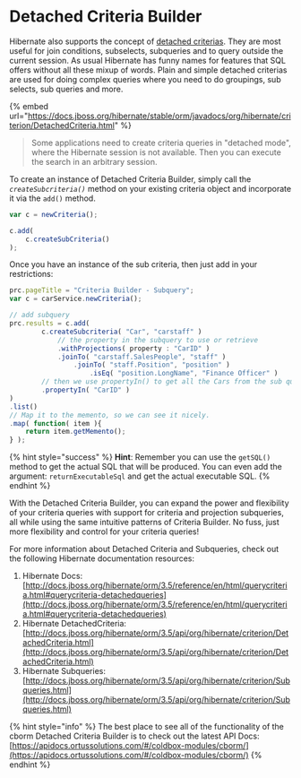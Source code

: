 # Detached Criteria Builder

Hibernate also supports the concept of [detached criterias](https://docs.jboss.org/hibernate/orm/5.4/userguide/html\_single/Hibernate\_User\_Guide.html#pc-detach).  They are most useful for join conditions, subselects, subqueries and to query outside the current session.  As usual Hibernate has funny names for features that SQL offers without all these mixup of words.  Plain and simple detached criterias are used for doing complex queries where you need to do groupings, sub selects, sub queries and more.

{% embed url="https://docs.jboss.org/hibernate/stable/orm/javadocs/org/hibernate/criterion/DetachedCriteria.html" %}

> Some applications need to create criteria queries in "detached mode", where the Hibernate session is not available. Then you can execute the search in an arbitrary session.

To create an instance of Detached Criteria Builder, simply call the _`createSubcriteria()`_ method on your existing criteria object and incorporate it via the `add()` method.

```javascript
var c = newCriteria();

c.add(
    c.createSubCriteria()
);
```

Once you have an instance of the sub criteria, then just add in your restrictions:

```javascript
prc.pageTitle = "Criteria Builder - Subquery";
var c = carService.newCriteria();

// add subquery
prc.results = c.add(
		c.createSubcriteria( "Car", "carstaff" )
			// the property in the subquery to use or retrieve
			.withProjections( property : "CarID" )
			.joinTo( "carstaff.SalesPeople", "staff" )
				.joinTo( "staff.Position", "position" )
					.isEq( "position.LongName", "Finance Officer" )
		// then we use propertyIn() to get all the Cars from the sub query
		.propertyIn( "CarID" )
)
.list()
// Map it to the memento, so we can see it nicely.
.map( function( item ){
	return item.getMemento();
} );
```

{% hint style="success" %}
**Hint**: Remember you can use the `getSQL()` method to get the actual SQL that will be produced.  You can even add the argument: `returnExecutableSql` and get the actual executable SQL.
{% endhint %}

With the  Detached Criteria Builder, you can expand the power and flexibility of your criteria queries with support for criteria and projection subqueries, all while using the same intuitive patterns of Criteria Builder. No fuss, just more flexibility and control for your criteria queries!

For more information about Detached Criteria and Subqueries, check out the following Hibernate documentation resources:

1. Hibernate Docs: [http://docs.jboss.org/hibernate/orm/3.5/reference/en/html/querycriteria.html#querycriteria-detachedqueries](http://docs.jboss.org/hibernate/orm/3.5/reference/en/html/querycriteria.html#querycriteria-detachedqueries)
2. Hibernate DetachedCriteria: [http://docs.jboss.org/hibernate/orm/3.5/api/org/hibernate/criterion/DetachedCriteria.html](http://docs.jboss.org/hibernate/orm/3.5/api/org/hibernate/criterion/DetachedCriteria.html)
3. Hibernate Subqueries: [http://docs.jboss.org/hibernate/orm/3.5/api/org/hibernate/criterion/Subqueries.html](http://docs.jboss.org/hibernate/orm/3.5/api/org/hibernate/criterion/Subqueries.html)

{% hint style="info" %}
The best place to see all of the functionality of the cborm Detached Criteria Builder is to check out the latest API Docs: [https://apidocs.ortussolutions.com/#/coldbox-modules/cborm/](https://apidocs.ortussolutions.com/#/coldbox-modules/cborm/)
{% endhint %}
